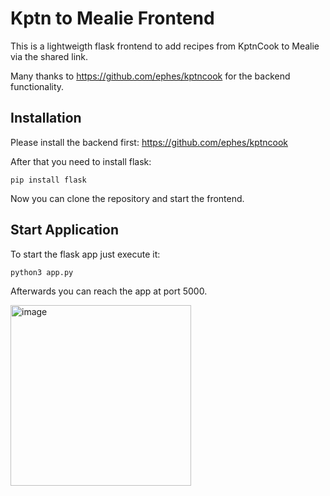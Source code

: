 # Kptn to Mealie Frontend

This is a lightweigth flask frontend to add recipes from KptnCook to Mealie via the shared link.

Many thanks to https://github.com/ephes/kptncook for the backend functionality.

## Installation
Please install the backend first: https://github.com/ephes/kptncook 

After that you need to install flask:
```
pip install flask
```
Now you can clone the repository and start the frontend.

## Start Application
To start the flask app just execute it:
```
python3 app.py
```
Afterwards you can reach the app at port 5000.

<img width="289" alt="image" src="https://github.com/user-attachments/assets/8a0c70aa-7b64-437f-8631-1f86884fcf0e" />

